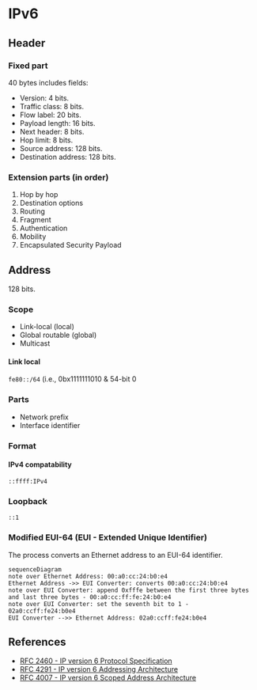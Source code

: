 # IPv6
## Header
### Fixed part
40 bytes includes fields:
- Version: 4 bits.
- Traffic class: 8 bits.
- Flow label: 20 bits.
- Payload length: 16 bits.
- Next header: 8 bits.
- Hop limit: 8 bits.
- Source address: 128 bits.
- Destination address: 128 bits.
### Extension parts (in order)
1. Hop by hop
2. Destination options
3. Routing
4. Fragment
5. Authentication
6. Mobility
7. Encapsulated Security Payload
## Address
128 bits.
### Scope
- Link-local (local)
- Global routable (global)
- Multicast
#### Link local
`fe80::/64` (i.e., 0bx1111111010 & 54-bit 0 
### Parts
- Network prefix
- Interface identifier
### Format
#### IPv4 compatability
`::ffff:IPv4`
### Loopback
`::1`
### Modified EUI-64 (EUI - Extended Unique Identifier)
The process converts an Ethernet address to an EUI-64 identifier.
```mermaid
sequenceDiagram
note over Ethernet Address: 00:a0:cc:24:b0:e4
Ethernet Address ->> EUI Converter: converts 00:a0:cc:24:b0:e4
note over EUI Converter: append 0xfffe between the first three bytes and last three bytes - 00:a0:cc:ff:fe:24:b0:e4
note over EUI Converter: set the seventh bit to 1 - 02a0:ccff:fe24:b0e4
EUI Converter -->> Ethernet Address: 02a0:ccff:fe24:b0e4

```
## References
- [RFC 2460 - IP version 6 Protocol Specification](https://tools.ietf.org/html/rfc2460.html)
- [RFC 4291 - IP version 6 Addressing Architecture](https://datatracker.ietf.org/doc/html/rfc4291.html)
- [RFC 4007 - IP version 6 Scoped Address Architecture](https://datatracker.ietf.org/doc/html/rfc4007.html)
